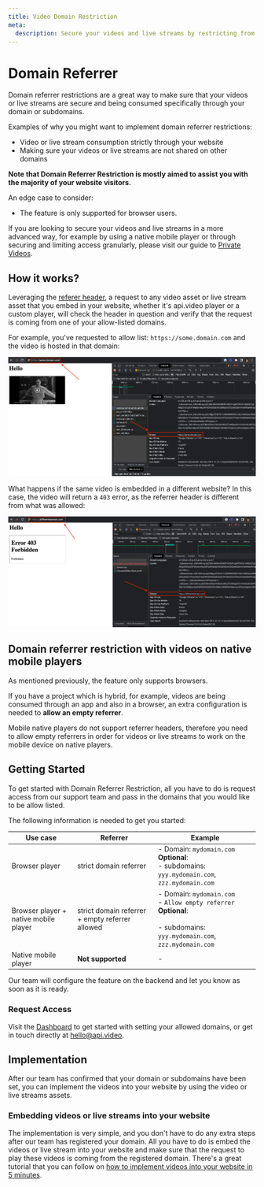 ```yaml
---
title: Video Domain Restriction
meta: 
  description: Secure your videos and live streams by restricting from where the content is being consumed
---
```

# Domain Referrer

Domain referrer restrictions are a great way to make sure that your videos or live streams are secure and being consumed specifically through your domain or subdomains.

Examples of why you might want to implement domain referrer restrictions:

- Video or live stream consumption strictly through your website
- Making sure your videos or live streams are not shared on other domains

**Note that Domain Referrer Restriction is mostly aimed to assist you with the majority of your website visitors.**

An edge case to consider:

- The feature is only supported for browser users.

If you are looking to secure your videos and live streams in a more advanced way, for example by using a native mobile player or through securing and limiting access granularly, please visit our guide to [Private Videos](/delivery/video-privacy-access-management.md).

## How it works?

Leveraging the [referer header](https://developer.mozilla.org/en-US/docs/Web/HTTP/Headers/Referer), a request to any video asset or live stream asset that you embed in your website, whether it's api.video player or a custom player, will check the header in question and verify that the request is coming from one of your allow-listed domains.

For example, you've requested to allow list: `https://some.domain.com` and the video is hosted in that domain:

![Showing website domain referrer via inspector tool](/_assets/domain-referrer-fig-1.png)

What happens if the same video is embedded in a different website? In this case, the video will return a `403` error, as the referrer header is different from what was allowed:

![Showing website domain referrer via inspector tool](/_assets/domain-referrer-fig-2.png)

## Domain referrer restriction with videos on native mobile players

As mentioned previously, the feature only supports browsers.

If you have a project which is hybrid, for example, videos are being consumed through an app and also in a browser, an extra configuration is needed to **allow an empty referrer**.

Mobile native players do not support referrer headers, therefore you need to allow empty referrers in order for videos or live streams to work on the mobile device on native players.

## Getting Started

To get started with Domain Referrer Restriction, all you have to do is request access from our support team and pass in the domains that you would like to be allow listed.

The following information is needed to get you started:

| Use case                              | Referrer                                        | Example                                                                                                                           |
| ------------------------------------- | ----------------------------------------------- | --------------------------------------------------------------------------------------------------------------------------------- |
| Browser player                        | strict domain referrer                          | - Domain: `mydomain.com` <br> **Optional**: </br>- subdomains: `yyy.mydomain.com`, `zzz.mydomain.com`                           |
| Browser player + native mobile player | strict domain referrer + empty referrer allowed | - Domain: `mydomain.com` <br>- `Allow empty referrer` </br>**Optional**: <br></br>- subdomains: `yyy.mydomain.com`, `zzz.mydomain.com` |
| Native mobile player                  | **Not supported**                                   | -                                                                                                                                 |

Our team will configure the feature on the backend and let you know as soon as it is ready.

### Request Access

Visit the [Dashboard](https://dashboard.api.video/project-settings/domains) to get started with setting your allowed domains, or get in touch directly at [hello@api.video](mailto:hello@api.video).

## Implementation

After our team has confirmed that your domain or subdomains have been set, you can implement the videos into your website by using the video or live streams assets.

### Embedding videos or live streams into your website

The implementation is very simple, and you don't have to do any extra steps after our team has registered your domain. All you have to do is embed the videos or live stream into your website and make sure that the request to play these videos is coming from the registered domain. There's a great tutorial that you can follow on [how to implement videos into your website in 5 minutes](/vod/get-started-in-5-minutes).

